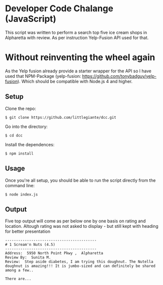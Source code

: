 # Developer Code Chalange (JavaScript)

This script was written to perform a search top five ice cream shops in Alpharetta with review. As per instruction Yelp-Fusion API used for that.

# Without reinventing the wheel again
As the Yelp fusion already provide a starter wrapper for the API so I have used that NPM-Package (yelp-fusion: https://github.com/tonybadguy/yelp-fusion). Which should be compatible with Node.js 4 and higher.

## Setup

Clone the repo:

```
$ git clone https://github.com/littlegiante/dcc.git
```

Go into the directory:

```
$ cd dcc
```

Install the dependences:

```
$ npm install 
```

## Usage

Once you're all setup, you should be able to run the script directly from the command line:

```
$ node index.js
```

## Output

Five top output will come as per below one by one basis on rating and location.
Altough rating was not asked to display - but still kept with heading for better presentation

```
------------------------------------------
# 1 Scream'n Nuts (4.5) 
------------------------------------------
Address:  5950 North Point Pkwy ,  Alpharetta
Review By:  Sunita M.
Review:  Step aside diabetes, I am trying this doughnut. The Nutella doughnut is amazing!!! It is jumbo-sized and can definitely be shared among a few.. 

There are...
```